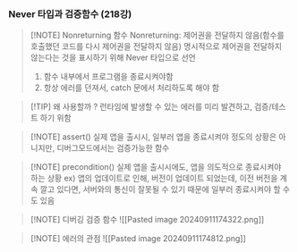 ### Never 타입과 검증함수 (218강)
> [!NOTE] Nonreturning 함수
> Nonreturning: 제어권을 전달하지 않음(함수를 호출했던 코드를 다시 제어권을 전달하지 않음)
> 명시적으로 제어권을 전달하지 않는다는 것을 표시하기 위해 Never 타입으로 선언
> 1. 함수 내부에서 프로그램을 종료시켜야함
> 2. 항상 에러를 던져서, catch 문에서 처리하도록 해야 함

> [!TIP] 왜 사용할까 ?
> 런타임에 발생할 수 있는 에러를 미리 발견하고, 검증/테스트 하기 위함

> [!NOTE] assert()
> 실제 앱을 출시시, 일부러 앱을 종료시켜야 정도의 상황은 아니지만, 디버그모드에서는 검증가능한 함수

> [!NOTE] precondition()
> 실제 앱을 출시시에도, 앱을 의도적으로 종료시켜야 하는 상황
> ex) 앱의 업데이트로 인해, 버전이 업데이트 되었는데, 이전 버전을 계속 깔고 있다면, 서버와의 통신이 잘못될 수 있기 때문에 일부러 종료시켜야 할 수도 있음

> [!NOTE] 디버깅 검증 함수
>![[Pasted image 20240911174322.png]]

> [!NOTE] 에러의 관점
> ![[Pasted image 20240911174812.png]]
